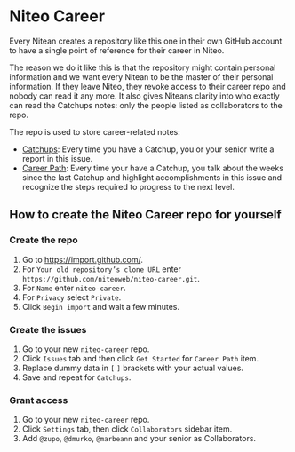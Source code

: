# Niteo Career

Every Nitean creates a repository like this one in their own GitHub account to have a single point of reference for their career in Niteo.

The reason we do it like this is that the repository might contain personal information and we want every Nitean to be the master of their personal information. If they leave Niteo, they revoke access to their career repo and nobody can read it any more. It also gives Niteans clarity into who exactly can read the Catchups notes: only the people listed as collaborators to the repo.

The repo is used to store career-related notes:
* [Catchups](https://github.com/niteoweb/niteo-career/issues/1): Every time you have a Catchup, you or your senior write a report in this issue.
* [Career Path](https://github.com/niteoweb/niteo-career/issues/2): Every time your have a Catchup, you talk about the weeks since the last Catchup and highlight accomplishments in this issue and recognize the steps required to progress to the next level.

## How to create the Niteo Career repo for yourself

### Create the repo

1. Go to https://import.github.com/.
1. For `Your old repository’s clone URL` enter `https://github.com/niteoweb/niteo-career.git`.
1. For `Name` enter `niteo-career`.
1. For `Privacy` select `Private`.
1. Click `Begin import` and wait a few minutes.

### Create the issues

1. Go to your new `niteo-career` repo.
1. Click `Issues` tab and then click `Get Started` for `Career Path` item.
1. Replace dummy data in `[` `]` brackets with your actual values.
1. Save and repeat for `Catchups`.

### Grant access

1. Go to your new `niteo-career` repo.
1. Click `Settings` tab, then click `Collaborators` sidebar item.
1. Add `@zupo`, `@dmurko`, `@marbeann` and your senior as Collaborators.
